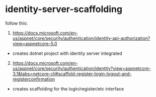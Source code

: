 # identity-server-scaffolding

follow this:

1. https://docs.microsoft.com/en-us/aspnet/core/security/authentication/identity-api-authorization?view=aspnetcore-5.0
- creates dotnet project with identity server integrated
2. https://docs.microsoft.com/en-us/aspnet/core/security/authentication/identity?view=aspnetcore-3.1&tabs=netcore-cli#scaffold-register-login-logout-and-registerconfirmation
- creates scaffolding for the login/register/etc interface
